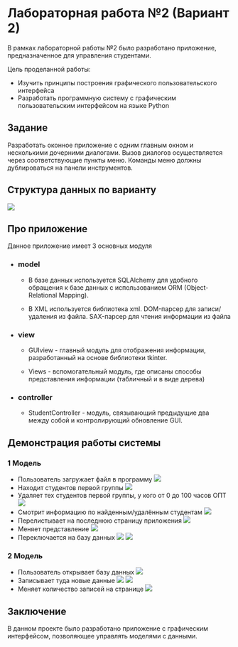 # Лабораторная работа №2 (Вариант 2)

В рамках лабораторной работы №2 было разработано приложение, предназначенное для управления  студентами.

Цель проделанной работы:
- Изучить принципы построения графического пользовательского интерфейса
- Разработать программную систему с графическим пользовательским интерфейсом на языке Python


## Задание

Разработать оконное приложение с одним главным окном и несколькими      дочерними диалогами. Вызов диалогов осуществляется через соответствующие пункты меню. Команды меню должны дублироваться на панели инструментов. 

## Структура данных по варианту

![](imgs/1.png)

## Про приложение
Данное приложение имеет 3 основных модуля

+ ### model

    
    + В базе данных используется SQLAlchemy для удобного обращения к базе данных с использованием ORM (Object-Relational Mapping).

    + В XML используется библиотека xml. DOM-парсер для записи/удаления из файла. SAX-парсер для чтения информации из файла


+ ### view

    + GUIview - главный модуль для отображения информации, разработанный на основе библиотеки tkinter.

    + Views - вспомогательный модуль, где описаны способы представления информации (табличный и в виде дерева)

+ ### controller

    + StudentController - модуль, связывающий предыдущие два между собой и контролирующий обновление GUI.

## Демонстрация работы системы

### 1 Модель

+ Пользователь загружает файл в программу
![](imgs/Table.png)
+ Находит студентов первой группы
![](imgs/FirstGroupFind.png)
+ Удаляет тех студентов первой группы, у кого от 0 до 100 часов ОПТ
![](imgs/DeletedFirstGroup.png)
+ Смотрит информацию по найденным/удалённым студентам
![](imgs/INFO.png)
+ Перелистывает на последнюю страницу приложения
![](imgs/LastPage.png)
+ Меняет представление
![](imgs/TreeView.png)
+ Переключается на базу данных
![](imgs/NextModel.png)
![](imgs/NewModel.png)

### 2 Модель

+ Пользователь открывает базу данных
![](imgs/DB.png)
+ Записывает туда новые данные
![](imgs/NewZapis.png)
![](imgs/ShowNew.png)
+ Меняет количество записей на странице
![](imgs/AllInf.png)


## Заключение

В данном проекте было разработано приложение с графическим интерфейсом, позволяющее управлять моделями с данными.